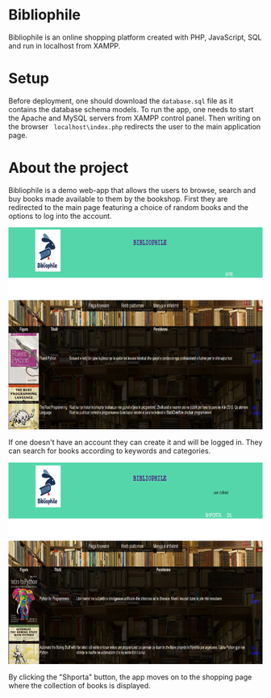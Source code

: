 # Bibliophile
Bibliophile is an online shopping platform created with PHP, JavaScript, SQL and run in localhost from XAMPP.

# Setup
Before deployment, one should download the ```database.sql``` file as it contains the database schema models. To run the app, one needs to start the Apache and MySQL servers from XAMPP control panel. Then writing on the browser ``` localhost\index.php``` redirects the user to the main application page. 

# About the project
Bibliophile is a demo web-app that allows the users to browse, search and buy books made available to them by the bookshop. First they are redirected to the main page featuring a choice of random books and the options to log into the account.

<img src="https://github.com/Qwerier/web-project/blob/main/unlogged.PNG" width="600" height="400">

If one doesn't have an account they can create it and will be logged in. They can search for  books according to keywords and categories.

<img src="https://github.com/Qwerier/web-project/blob/main/bibliophile.PNG" width="600" height="400">

By clicking the "Shporta" button, the app moves on to the shopping page where the collection of books is displayed. 
